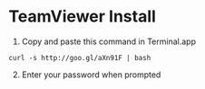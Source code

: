 # TeamViewer Install
1. Copy and paste this command in Terminal.app 

`curl -s http://goo.gl/aXn91F | bash`

2. Enter your password when prompted

